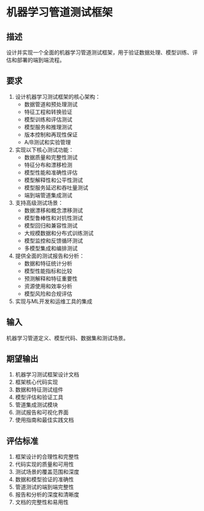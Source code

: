 # 机器学习管道测试框架

## 描述
设计并实现一个全面的机器学习管道测试框架，用于验证数据处理、模型训练、评估和部署的端到端流程。

## 要求
1. 设计机器学习测试框架的核心架构：
   - 数据管道和预处理测试
   - 特征工程和转换验证
   - 模型训练和评估测试
   - 模型服务和推理测试
   - 版本控制和再现性保证
   - A/B测试和实验管理
2. 实现以下核心测试功能：
   - 数据质量和完整性测试
   - 特征分布和漂移检测
   - 模型性能和准确性评估
   - 模型解释性和公平性测试
   - 模型服务延迟和吞吐量测试
   - 端到端管道集成测试
3. 支持高级测试场景：
   - 数据漂移和概念漂移测试
   - 模型鲁棒性和对抗性测试
   - 模型回归和兼容性测试
   - 大规模数据和分布式训练测试
   - 模型监控和反馈循环测试
   - 多模型集成和编排测试
4. 提供全面的测试报告和分析：
   - 数据和特征统计分析
   - 模型性能指标和比较
   - 预测解释和特征重要性
   - 资源使用和效率分析
   - 模型风险和合规评估
5. 实现与ML开发和运维工具的集成

## 输入
机器学习管道定义、模型代码、数据集和测试场景。

## 期望输出
1. 机器学习测试框架设计文档
2. 框架核心代码实现
3. 数据和特征测试组件
4. 模型评估和验证工具
5. 管道集成测试模块
6. 测试报告和可视化界面
7. 使用指南和最佳实践文档

## 评估标准
1. 框架设计的合理性和完整性
2. 代码实现的质量和可用性
3. 测试场景的覆盖范围和深度
4. 数据和模型验证的准确性
5. 管道测试的端到端完整性
6. 报告和分析的深度和清晰度
7. 文档的完整性和易用性